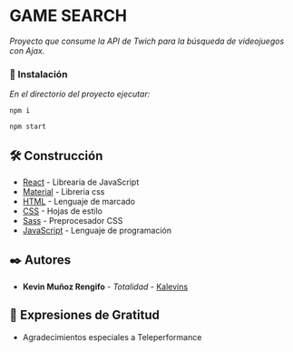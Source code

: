 # GAME SEARCH

_Proyecto que consume la API de Twich para la búsqueda de videojuegos con Ajax._

### 🔧 Instalación

_En el directorio del proyecto ejecutar:_

```
npm i
```
```
npm start
```

## 🛠️ Construcción

* [React](https://reactjs.org/) - Librearia de JavaScript
* [Material](https://mui.com/) - Libreria css
* [HTML](https://developer.mozilla.org/es/docs/Web/HTML) - Lenguaje de marcado
* [CSS](https://developer.mozilla.org/es/docs/Web/CSS) - Hojas de estilo
* [Sass](https://sass-lang.com/) - Preprocesador CSS
* [JavaScript](https://developer.mozilla.org/es/docs/Web/JavaScript) - Lenguaje de programación

## ✒️ Autores

* **Kevin Muñoz Rengifo** - *Totalidad* - [Kalevins](https://github.com/Kalevins)

## 🎁 Expresiones de Gratitud

* Agradecimientos especiales a Teleperformance
